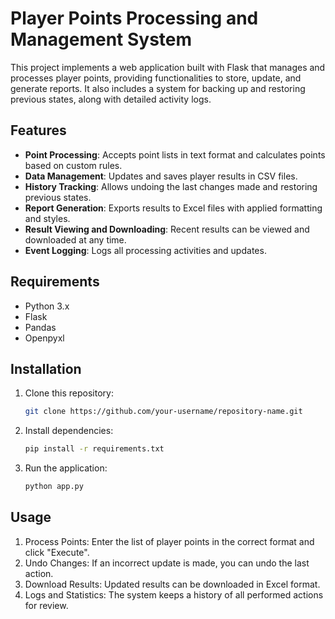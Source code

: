 # Player Points Processing and Management System

This project implements a web application built with Flask that manages and processes player points, providing functionalities to store, update, and generate reports. It also includes a system for backing up and restoring previous states, along with detailed activity logs.

## Features
- **Point Processing**: Accepts point lists in text format and calculates points based on custom rules.
- **Data Management**: Updates and saves player results in CSV files.
- **History Tracking**: Allows undoing the last changes made and restoring previous states.
- **Report Generation**: Exports results to Excel files with applied formatting and styles.
- **Result Viewing and Downloading**: Recent results can be viewed and downloaded at any time.
- **Event Logging**: Logs all processing activities and updates.

## Requirements
- Python 3.x
- Flask
- Pandas
- Openpyxl

## Installation

1. Clone this repository:
   ```bash
   git clone https://github.com/your-username/repository-name.git
   ```
2. Install dependencies:
   ```bash
   pip install -r requirements.txt
   ```
4. Run the application:
   ```bash
   python app.py
   ```

 ##  Usage
1. Process Points: Enter the list of player points in the correct format and click "Execute".
2. Undo Changes: If an incorrect update is made, you can undo the last action.
3. Download Results: Updated results can be downloaded in Excel format.
4. Logs and Statistics: The system keeps a history of all performed actions for review.
